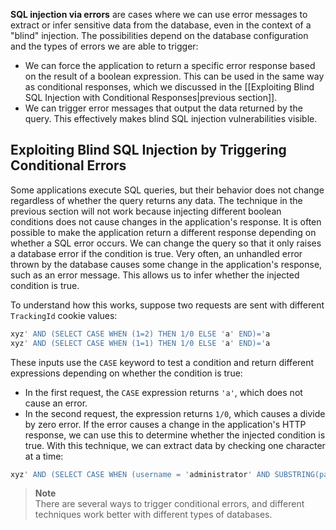 **SQL injection via errors** are cases where we can use error messages to extract or infer sensitive data from the database, even in the context of a "blind" injection. The possibilities depend on the database configuration and the types of errors we are able to trigger:
- We can force the application to return a specific error response based on the result of a boolean expression. This can be used in the same way as conditional responses, which we discussed in the [[Exploiting Blind SQL Injection with Conditional Responses|previous section]].
- We can trigger error messages that output the data returned by the query. This effectively makes blind SQL injection vulnerabilities visible.
## Exploiting Blind SQL Injection by Triggering Conditional Errors
Some applications execute SQL queries, but their behavior does not change regardless of whether the query returns any data. The technique in the previous section will not work because injecting different boolean conditions does not cause changes in the application's response.
It is often possible to make the application return a different response depending on whether a SQL error occurs. We can change the query so that it only raises a database error if the condition is true. Very often, an unhandled error thrown by the database causes some change in the application's response, such as an error message. This allows us to infer whether the injected condition is true.

To understand how this works, suppose two requests are sent with different `TrackingId` cookie values:
```SQL
xyz' AND (SELECT CASE WHEN (1=2) THEN 1/0 ELSE 'a' END)='a
xyz' AND (SELECT CASE WHEN (1=1) THEN 1/0 ELSE 'a' END)='a
```
These inputs use the `CASE` keyword to test a condition and return different expressions depending on whether the condition is true:
- In the first request, the `CASE` expression returns `'a'`, which does not cause an error.
- In the second request, the expression returns `1/0`, which causes a divide by zero error.
If the error causes a change in the application's HTTP response, we can use this to determine whether the injected condition is true.
With this technique, we can extract data by checking one character at a time:
```SQL
xyz' AND (SELECT CASE WHEN (username = 'administrator' AND SUBSTRING(password, 1, 1) > 'm') THEN 1/0 ELSE 'a' END FROM users)='a
```

>**Note**  
>There are several ways to trigger conditional errors, and different techniques work better with different types of databases.